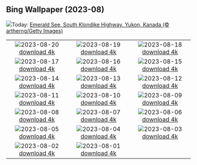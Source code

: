 ## Bing Wallpaper (2023-08)
![](https://www.bing.com/th?id=OHR.EmeraldLakeYukon_DE-DE3171972927_UHD.jpg&w=1000)Today: [Emerald See, South Klondike Highway, Yukon, Kanada (© artherng/Getty Images)](https://www.bing.com/th?id=OHR.EmeraldLakeYukon_DE-DE3171972927_UHD.jpg)

|      |      |      |
| :----: | :----: | :----: |
|![](https://www.bing.com/th?id=OHR.StartPointLight_DE-DE0396922418_UHD.jpg&pid=hp&w=384&h=216&rs=1&c=4)2023-08-20 [download 4k](https://www.bing.com/th?id=OHR.StartPointLight_DE-DE0396922418_UHD.jpg)|![](https://www.bing.com/th?id=OHR.CameraSquirrel_DE-DE9987181480_UHD.jpg&pid=hp&w=384&h=216&rs=1&c=4)2023-08-19 [download 4k](https://www.bing.com/th?id=OHR.CameraSquirrel_DE-DE9987181480_UHD.jpg)|![](https://www.bing.com/th?id=OHR.LuebeckRiverTrave_DE-DE9748336863_UHD.jpg&pid=hp&w=384&h=216&rs=1&c=4)2023-08-18 [download 4k](https://www.bing.com/th?id=OHR.LuebeckRiverTrave_DE-DE9748336863_UHD.jpg)|
|![](https://www.bing.com/th?id=OHR.BucerosBicornis_DE-DE7282207548_UHD.jpg&pid=hp&w=384&h=216&rs=1&c=4)2023-08-17 [download 4k](https://www.bing.com/th?id=OHR.BucerosBicornis_DE-DE7282207548_UHD.jpg)|![](https://www.bing.com/th?id=OHR.KeyWestBridge_DE-DE0913922445_UHD.jpg&pid=hp&w=384&h=216&rs=1&c=4)2023-08-16 [download 4k](https://www.bing.com/th?id=OHR.KeyWestBridge_DE-DE0913922445_UHD.jpg)|![](https://www.bing.com/th?id=OHR.TaorminaSquare_DE-DE8419551303_UHD.jpg&pid=hp&w=384&h=216&rs=1&c=4)2023-08-15 [download 4k](https://www.bing.com/th?id=OHR.TaorminaSquare_DE-DE8419551303_UHD.jpg)|
|![](https://www.bing.com/th?id=OHR.GeckoLeaf_DE-DE4962242686_UHD.jpg&pid=hp&w=384&h=216&rs=1&c=4)2023-08-14 [download 4k](https://www.bing.com/th?id=OHR.GeckoLeaf_DE-DE4962242686_UHD.jpg)|![](https://www.bing.com/th?id=OHR.PerseidsOregon_DE-DE7453606880_UHD.jpg&pid=hp&w=384&h=216&rs=1&c=4)2023-08-13 [download 4k](https://www.bing.com/th?id=OHR.PerseidsOregon_DE-DE7453606880_UHD.jpg)|![](https://www.bing.com/th?id=OHR.ThreeElephants_DE-DE4887796804_UHD.jpg&pid=hp&w=384&h=216&rs=1&c=4)2023-08-12 [download 4k](https://www.bing.com/th?id=OHR.ThreeElephants_DE-DE4887796804_UHD.jpg)|
|![](https://www.bing.com/th?id=OHR.JupiterArtland_DE-DE5348039414_UHD.jpg&pid=hp&w=384&h=216&rs=1&c=4)2023-08-11 [download 4k](https://www.bing.com/th?id=OHR.JupiterArtland_DE-DE5348039414_UHD.jpg)|![](https://www.bing.com/th?id=OHR.WorldLionDay_DE-DE3554846602_UHD.jpg&pid=hp&w=384&h=216&rs=1&c=4)2023-08-10 [download 4k](https://www.bing.com/th?id=OHR.WorldLionDay_DE-DE3554846602_UHD.jpg)|![](https://www.bing.com/th?id=OHR.BathurstArt_DE-DE4645187726_UHD.jpg&pid=hp&w=384&h=216&rs=1&c=4)2023-08-09 [download 4k](https://www.bing.com/th?id=OHR.BathurstArt_DE-DE4645187726_UHD.jpg)|
|![](https://www.bing.com/th?id=OHR.InfinityTaipei_DE-DE3086691041_UHD.jpg&pid=hp&w=384&h=216&rs=1&c=4)2023-08-08 [download 4k](https://www.bing.com/th?id=OHR.InfinityTaipei_DE-DE3086691041_UHD.jpg)|![](https://www.bing.com/th?id=OHR.BodieNC_DE-DE6827272449_UHD.jpg&pid=hp&w=384&h=216&rs=1&c=4)2023-08-07 [download 4k](https://www.bing.com/th?id=OHR.BodieNC_DE-DE6827272449_UHD.jpg)|![](https://www.bing.com/th?id=OHR.NaganoPond_DE-DE6341491566_UHD.jpg&pid=hp&w=384&h=216&rs=1&c=4)2023-08-06 [download 4k](https://www.bing.com/th?id=OHR.NaganoPond_DE-DE6341491566_UHD.jpg)|
|![](https://www.bing.com/th?id=OHR.Bogenbruecke_DE-DE4748287145_UHD.jpg&pid=hp&w=384&h=216&rs=1&c=4)2023-08-05 [download 4k](https://www.bing.com/th?id=OHR.Bogenbruecke_DE-DE4748287145_UHD.jpg)|![](https://www.bing.com/th?id=OHR.GothicRuins_DE-DE5741219714_UHD.jpg&pid=hp&w=384&h=216&rs=1&c=4)2023-08-04 [download 4k](https://www.bing.com/th?id=OHR.GothicRuins_DE-DE5741219714_UHD.jpg)|![](https://www.bing.com/th?id=OHR.ZelenciSprings_DE-DE5038912927_UHD.jpg&pid=hp&w=384&h=216&rs=1&c=4)2023-08-03 [download 4k](https://www.bing.com/th?id=OHR.ZelenciSprings_DE-DE5038912927_UHD.jpg)|
|![](https://www.bing.com/th?id=OHR.CapitolButte_DE-DE2292807711_UHD.jpg&pid=hp&w=384&h=216&rs=1&c=4)2023-08-02 [download 4k](https://www.bing.com/th?id=OHR.CapitolButte_DE-DE2292807711_UHD.jpg)|![](https://www.bing.com/th?id=OHR.DenaliClimber_DE-DE2152718448_UHD.jpg&pid=hp&w=384&h=216&rs=1&c=4)2023-08-01 [download 4k](https://www.bing.com/th?id=OHR.DenaliClimber_DE-DE2152718448_UHD.jpg)|